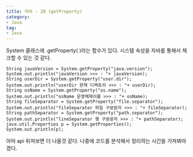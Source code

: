 ```yaml
---
title: 자바 - 20 (getProperty)
category:
- Java
tag:
- Java
---
```


System 클래스에 .getProperty( )라는 함수가 있다. 시스템 속성을 자바를 통해서 체크할 수 있는 것 같다. 

	String javaVersion = System.getProperty("java.version");
	System.out.println("javaVersion >>> : "+ javaVersion);
	String userDir = System.getProperty("user.dir");
	System.out.println("userDir 현재 디렉토리 >>> : "+ userDir);
	String osName = System.getProperty("os.name");
	System.out.println("osName 운영체제이름 >>> : "+ osName);
	String fileSeparator = System.getProperty("file.separator");
	System.out.println("fileSeparator 파일 구분문자 >>> : "+ fileSeparator);
	String pathSeparator = System.getProperty("path.separator");
	System.out.println("lineSeparator 행 구분문자 >>> : "+ pathSeparator);
	java.util.Properties p = System.getProperties();
	System.out.println(p);
	
아마 api 뒤져보면 더 나올것 같다. 나중에 코드를 분석해서 정리하는 시간을 가져봐야 겠다.
